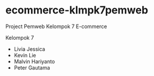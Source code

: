 # ecommerce-klmpk7pemweb
Project Pemweb Kelompok 7 E-commerce

Kelompok 7
- Livia Jessica
- Kevin Lie
- Malvin Hariyanto
- Peter Gautama

